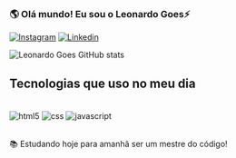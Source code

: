 
### 🌎 Olá mundo! Eu sou o Leonardo Goes⚡

[![Instagram](https://img.shields.io/badge/Instagram-E4405F?style=for-the-badge&logo=instagram&logoColor=white)](https://instagram.com/leonardogoesx)
[![Linkedin](https://img.shields.io/badge/LinkedIn-0077B5?style=for-the-badge&logo=linkedin&logoColor=white)](https://linkedin.com/inleonardo-oliveira-000a14273/)

![Leonardo Goes GitHub stats](https://github-readme-stats.vercel.app/api?username=leonardogooes&show_icons=true&theme=tokyonight)

## Tecnologias que uso no meu dia

<div style="display: inline_block"><br/>
    <img align="center" alt="html5" src="https://img.shields.io/badge/HTML5-E34F26?style=for-the-badge&logo=html5&logoColor=white" />
    <img align="center" alt="css" src="https://img.shields.io/badge/CSS3-1572B6?style=for-the-badge&logo=css3&logoColor=white" />
    <img align="center" alt="javascript" src="https://img.shields.io/badge/JavaScript-F7DF1E?style=for-the-badge&logo=javascript&logoColor=black" />
</div><br/>

📚 Estudando hoje para amanhã ser um mestre do código!
